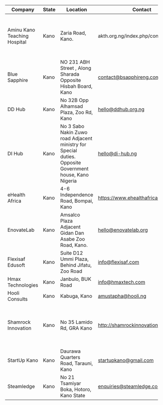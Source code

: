|Company                     |State|Location                                                                                               |Contact                              |Info                                                              |
|----------------------------|-----|-------------------------------------------------------------------------------------------------------|-------------------------------------|------------------------------------------------------------------|
|Aminu Kano Teaching Hospital|Kano |Zaria Road, Kano.                                                                                      |akth.org.ng/index.php/contact        |Basic programming and networking skills for school interns.       |
|Blue Sapphire               |Kano |NO 231 ABH Street , Along Sharada Opposite Hisbah Board, Kano                                          |contact@bsapphireng.com              |                                                                  |
|DD Hub                      |Kano |No 32B Opp Alhamsad Plaza, Zoo Rd, Kano                                                                |hello@ddhub.org.ng                   |                                                                  |
|DI Hub                      |Kano |No 3 Sabo Nakin Zuwo road Adjacent ministry for Special duties. Opposite Government house, Kano Nigeria|hello@di-hub.ng                      |                                                                  |
|eHealth Africa              |Kano |4-6 Independence Road, Bompai, Kano                                                                    |https://www.ehealthafrica.org/careers|                                                                  |
|EnovateLab                  |Kano |Amsalco Plaza Adjacent Gidan Dan Asabe Zoo Road, Kano.                                                 |hello@enovatelab.org                 |                                                                  |
|Flexisaf Edusoft            |Kano |Suite D12 Ummi Plaza, Behind Jifatu, Zoo Road                                                          |info@flexisaf.com                    |                                                                  |
|Hmax Technologies           |Kano |Janbulo, BUK Road                                                                                      |info@hmaxtech.com                    |                                                                  |
|Hooli Consults              |Kano |Kabuga, Kano                                                                                           |amustapha@hooli.ng                   |                                                                  |
|Shamrock Innovation         |Kano |No 35 Lamido Rd, GRA Kano                                                                              |http://shamrockinnovations.com.ng    |Mobile and Web development and more preference for female interns.|
|StartUp Kano                |Kano |Daurawa Quarters Road, Tarauni, Kano                                                                   |startupkano@gmail.com                |                                                                  |
|Steamledge                  |Kano |No 21 Tsamiyar Boka, Hotoro, Kano State                                                                |enquiries@steamledge.com             |                                                                  |
